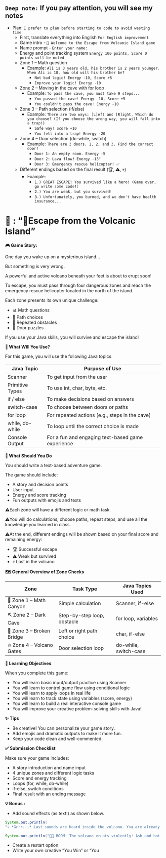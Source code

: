 ## `Deep note:` If you pay attention, you will see my notes

- Plan: `I prefer to plan before starting to code to avoid wasting time`
  - First, translate everything into English `For English improvement`
  - Game intro - `🌋 Welcome to the Escape from Volcanic Island game`
  - Name prompt - `Enter your name: `
  - Energy and point tracking system `Energy 100 points, Score 0 points will be noted`
  - Zone 1 – Math question
    - Example: `Ali is 3 years old, his brother is 2 years younger. When Ali is 10, how old will his brother be?`
      - `Not bad logic! Energy -10, Score +5`
      - `Improve your logic! Energy -10`
  - Zone 2 – Moving in the cave with for loop
    - Example: `To pass the cave, you must take 9 steps...`
      - `You passed the cave! Energy -10, Score +5`
      - `You couldn't pass the cave! Energy -10`
  - Zone 3 – Path selection (if/else)
    - Example: `There are two ways: [L]eft and [R]ight, Which do you choose? (If you choose the wrong way, you will fall into a trap!)`
      - `Safe way! Score +10`
      - `You fell into a trap! Energy -20`
  - Zone 4 – Door selection (do-while, switch)
    - Example: `There are 3 doors. 1, 2, and 3. Find the correct door!`
      - `Door 1: An empty room. Energy -5`
      - `Door 2: Lava flow! Energy -15"`
      - `Door 3: Emergency rescue helicopter! ✅`
  - Different endings based on the final result (🏆, ⚠️, 💀)
    - Example:
      - `1.) GREAT ESCAPE! You survived like a hero! (Game over, go write some code!)`
      - `2.) You are weak, but you survived!`
      - `3.) Unfortunately, you burned, and we don't have health insurance...`

# **🧩 : “🌋Escape from the Volcanic Island”**

**🎮 Game Story:**

One day you wake up on a mysterious island…

But something is very wrong.

A powerful and active volcano beneath your feet is about to erupt soon!

To escape, you must pass through four dangerous zones and reach the emergency rescue helicopter located in the north of the island.

Each zone presents its own unique challenge:

- 📊 Math questions
- 🧭 Path choices
- 🔁 Repeated obstacles
- 🚪 Door puzzles

If you use your Java skills, you will survive and escape the island!

**🔧 What Will You Use?**

For this game, you will use the following Java topics:

| **Java Topic**   | **Purpose of Use**                                  |
| ---------------- | --------------------------------------------------- |
| Scanner          | To get input from the user                          |
| Primitive Types  | To use int, char, byte, etc.                        |
| if / else        | To make decisions based on answers                  |
| switch-case      | To choose between doors or paths                    |
| for loop         | For repeated actions (e.g., steps in the cave)      |
| while, do-while  | To loop until the correct choice is made            |
| Console Output   | For a fun and engaging text-based game experience   |

**🎯 What Should You Do**

You should write a text-based adventure game.

The game should include:

- A story and decision points
- User input
- Energy and score tracking
- Fun outputs with emojis and texts

⚠️Each zone will have a different logic or math task.

⚠️You will do calculations, choose paths, repeat steps, and use all the knowledge you learned in class.

⚠️At the end, different endings will be shown based on your final score and remaining energy:

- 🏆 Successful escape
- ⚠️ Weak but survived
- 💀 Lost in the volcano

**🗺️ General Overview of Zone Checks**

| **Zone**                        | **Task Type**            | **Java Topics Used**                |
| ------------------------------- | ------------------------ | ----------------------------------- |
| 🌋 Zone 1 – Math Canyon         | Simple calculation       | Scanner, if-else                    |
| ⛏️ Zone 2 – Dark Cave           | Step-by-step loop, obstacle | for loop, variables              |
| 🌉 Zone 3 – Broken Bridge       | Left or right path choice| char, if-else                       |
| 🔥 Zone 4 – Volcano Gates       | Door selection loop      | do-while, switch-case               |

**📌 Learning Objectives**

When you complete this game:

- You will learn basic input/output practice using Scanner
- You will learn to control game flow using conditional logic
- You will learn to apply loops in real life
- You will learn to track state using variables (score, energy)
- You will learn to build a real interactive console game
- You will improve your creative problem-solving skills with Java!

**✨ Tips**

- Be creative! You can personalize your game story.
- Add emojis and dramatic outputs to make it more fun.
- Keep your code clean and well-commented.

**✅ Submission Checklist**

Make sure your game includes:

- A story introduction and name input
- 4 unique zones and different logic tasks
- Score and energy tracking
- Loops (for, while, do-while)
- if-else, switch conditions
- Final result with an ending message

**💡 Bonus :**

- Add sound effects (as text!) as shown below.

```java
System.out.println(
"💀 *Grrr...* Last sounds are heard inside the volcano. You are already too late...");

System.out.println("🌋💥 BOOM! The volcano erupts violently! Ash and hot lava fly through the air!");
```

- Create a restart option
- Write your own creative “You Win” or “You